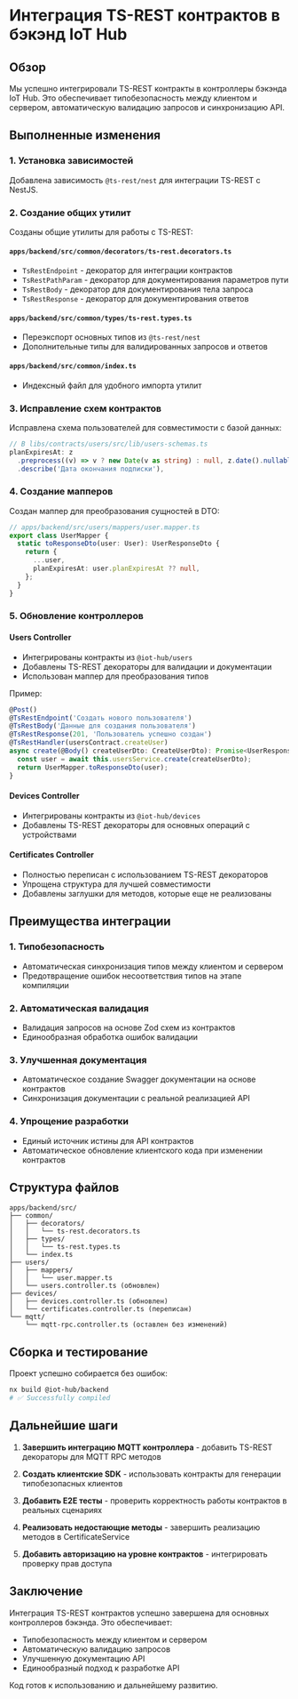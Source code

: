 # Интеграция TS-REST контрактов в бэкэнд IoT Hub

## Обзор

Мы успешно интегрировали TS-REST контракты в контроллеры бэкэнда IoT Hub. Это обеспечивает типобезопасность между клиентом и сервером, автоматическую валидацию запросов и синхронизацию API.

## Выполненные изменения

### 1. Установка зависимостей

Добавлена зависимость `@ts-rest/nest` для интеграции TS-REST с NestJS.

### 2. Создание общих утилит

Созданы общие утилиты для работы с TS-REST:

#### `apps/backend/src/common/decorators/ts-rest.decorators.ts`

- `TsRestEndpoint` - декоратор для интеграции контрактов
- `TsRestPathParam` - декоратор для документирования параметров пути
- `TsRestBody` - декоратор для документирования тела запроса
- `TsRestResponse` - декоратор для документирования ответов

#### `apps/backend/src/common/types/ts-rest.types.ts`

- Переэкспорт основных типов из `@ts-rest/nest`
- Дополнительные типы для валидированных запросов и ответов

#### `apps/backend/src/common/index.ts`

- Индексный файл для удобного импорта утилит

### 3. Исправление схем контрактов

Исправлена схема пользователей для совместимости с базой данных:

```typescript
// В libs/contracts/users/src/lib/users-schemas.ts
planExpiresAt: z
  .preprocess((v) => v ? new Date(v as string) : null, z.date().nullable())
  .describe('Дата окончания подписки'),
```

### 4. Создание мапперов

Создан маппер для преобразования сущностей в DTO:

```typescript
// apps/backend/src/users/mappers/user.mapper.ts
export class UserMapper {
  static toResponseDto(user: User): UserResponseDto {
    return {
      ...user,
      planExpiresAt: user.planExpiresAt ?? null,
    };
  }
}
```

### 5. Обновление контроллеров

#### Users Controller

- Интегрированы контракты из `@iot-hub/users`
- Добавлены TS-REST декораторы для валидации и документации
- Использован маппер для преобразования типов

Пример:

```typescript
@Post()
@TsRestEndpoint('Создать нового пользователя')
@TsRestBody('Данные для создания пользователя')
@TsRestResponse(201, 'Пользователь успешно создан')
@TsRestHandler(usersContract.createUser)
async create(@Body() createUserDto: CreateUserDto): Promise<UserResponseDto> {
  const user = await this.usersService.create(createUserDto);
  return UserMapper.toResponseDto(user);
}
```

#### Devices Controller

- Интегрированы контракты из `@iot-hub/devices`
- Добавлены TS-REST декораторы для основных операций с устройствами

#### Certificates Controller

- Полностью переписан с использованием TS-REST декораторов
- Упрощена структура для лучшей совместимости
- Добавлены заглушки для методов, которые еще не реализованы

## Преимущества интеграции

### 1. Типобезопасность

- Автоматическая синхронизация типов между клиентом и сервером
- Предотвращение ошибок несоответствия типов на этапе компиляции

### 2. Автоматическая валидация

- Валидация запросов на основе Zod схем из контрактов
- Единообразная обработка ошибок валидации

### 3. Улучшенная документация

- Автоматическое создание Swagger документации на основе контрактов
- Синхронизация документации с реальной реализацией API

### 4. Упрощение разработки

- Единый источник истины для API контрактов
- Автоматическое обновление клиентского кода при изменении контрактов

## Структура файлов

```
apps/backend/src/
├── common/
│   ├── decorators/
│   │   └── ts-rest.decorators.ts
│   ├── types/
│   │   └── ts-rest.types.ts
│   └── index.ts
├── users/
│   ├── mappers/
│   │   └── user.mapper.ts
│   └── users.controller.ts (обновлен)
├── devices/
│   ├── devices.controller.ts (обновлен)
│   └── certificates.controller.ts (переписан)
└── mqtt/
    └── mqtt-rpc.controller.ts (оставлен без изменений)
```

## Сборка и тестирование

Проект успешно собирается без ошибок:

```bash
nx build @iot-hub/backend
# ✅ Successfully compiled
```

## Дальнейшие шаги

1. **Завершить интеграцию MQTT контроллера** - добавить TS-REST декораторы для MQTT RPC методов

2. **Создать клиентские SDK** - использовать контракты для генерации типобезопасных клиентов

3. **Добавить E2E тесты** - проверить корректность работы контрактов в реальных сценариях

4. **Реализовать недостающие методы** - завершить реализацию методов в CertificateService

5. **Добавить авторизацию на уровне контрактов** - интегрировать проверку прав доступа

## Заключение

Интеграция TS-REST контрактов успешно завершена для основных контроллеров бэкэнда. Это обеспечивает:

- Типобезопасность между клиентом и сервером
- Автоматическую валидацию запросов
- Улучшенную документацию API
- Единообразный подход к разработке API

Код готов к использованию и дальнейшему развитию.
